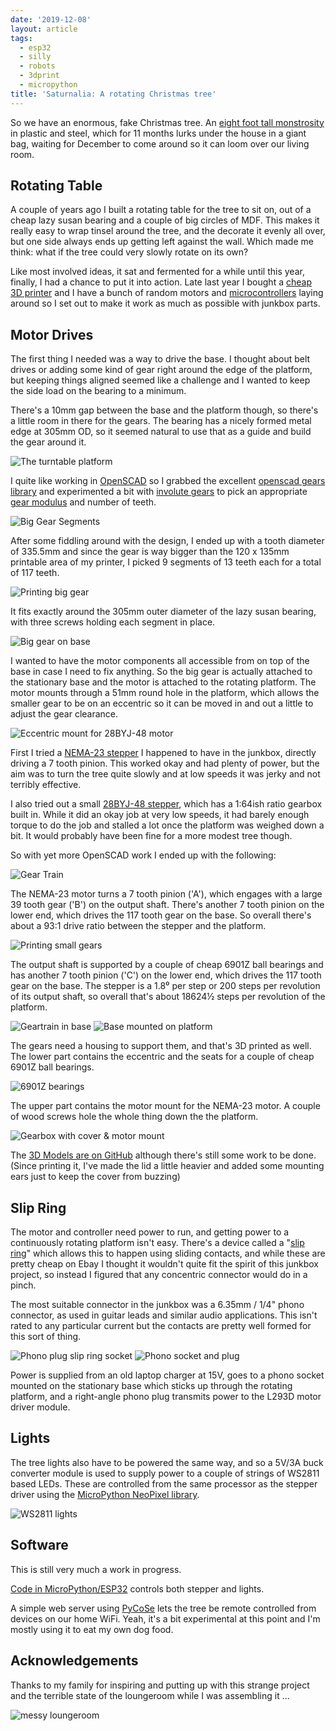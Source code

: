 ```yaml
---
date: '2019-12-08'
layout: article
tags:
  - esp32
  - silly
  - robots
  - 3dprint
  - micropython
title: 'Saturnalia: A rotating Christmas tree'
---
```


So we have an enormous, fake Christmas tree.  An
[eight foot tall monstrosity](https://en.wikipedia.org/wiki/Yeti)
in plastic and steel, which for 11 months lurks under the house in a giant bag,
waiting for December to come around so it can loom over our living room.

## Rotating Table

A couple of years ago I built a rotating table for the tree to sit on, out of a 
cheap lazy susan bearing and a couple of big circles of MDF.
This makes it really easy to wrap tinsel around the tree, and the decorate it
evenly all over, but one side always ends up getting left against the wall.
Which made me think: what if the tree could very slowly rotate on its own?

Like most involved ideas, it sat and fermented for a while until this year,
finally, I had a chance to put it into action.  Late last year I bought a
[cheap 3D printer](/art/aldi-cocoon-3d-printer/) and I have a bunch of 
random motors and [microcontrollers](/tag/microcontroller/) laying around so
I set out to make it work as much as possible with junkbox parts.

## Motor Drives

The first thing I needed was a way to drive the base.  I thought about belt drives
or adding some kind of gear right around the edge of the platform, but keeping things
aligned seemed like a challenge and I wanted to keep the side load on the
bearing to a minimum.

There's a 10mm gap between the base and the platform though, so there's a little
room in there for the gears.
The bearing has a nicely formed metal edge at 305mm OD, so it seemed natural
to use that as a guide and build the gear around it.

![The turntable platform](img/turntable.jpg)

I quite like working in [OpenSCAD](https://openscad.org/) so I grabbed the excellent
[openscad gears library](https://github.com/chrisspen/gears) and experimented a bit
with [involute gears](https://en.wikipedia.org/wiki/Involute_gear) to pick an 
appropriate [gear modulus](https://en.wikipedia.org/wiki/Gear#Standard_pitches_and_the_module_system)
and number of teeth.

![Big Gear Segments](img/big-gear.png)

After some fiddling around with the design, I ended up with a tooth diameter of 335.5mm 
and since the gear is way bigger than the 120 x 135mm printable area of my printer,
I picked 9 segments of 13 teeth each for a total of 117 teeth.

![Printing big gear](img/printing-big-gear.jpg)

It fits exactly around the 305mm outer diameter of the lazy susan bearing, with 
three screws holding each segment in place.

![Big gear on base](img/big-gear.jpg)

I wanted to have the motor components all accessible from on top of the base in case I need
to fix anything.
So the big gear is actually attached to the stationary base and the motor is attached to
the rotating platform.
The motor mounts through a 51mm round hole in the platform, which allows the smaller gear to 
be on an eccentric so it can be moved in and out a little to adjust the gear clearance.

![Eccentric mount for 28BYJ-48 motor](img/motor-mount-small.jpg)

First I tried a [NEMA-23 stepper](http://www.piclist.com/techref/io/stepper/nemasizes.htm)
I happened to have in the junkbox, directly driving a 7 
tooth pinion.  This worked okay and had plenty of power, but the aim was to turn the tree
quite slowly and at low speeds it was jerky and not terribly effective.

I also tried out a small [28BYJ-48 stepper](https://web.archive.org/web/20180308144538/https://grahamwideman.wikispaces.com/Motors-+28BYJ-48+Stepper+motor+notes), which has a 1:64ish ratio gearbox built in.
While it did an okay job at very low speeds, it had barely enough torque to do the
job and stalled a lot once the platform was weighed down a bit.  It would probably have been
fine for a more modest tree though.

So with yet more OpenSCAD work I ended up with the following:

![Gear Train](img/big-motor-3.png)

The NEMA-23 motor turns a 7 tooth pinion ('A'), which engages with a large 39 tooth gear 
('B') on the output shaft.
There's another 7 tooth pinion on the lower end, which drives
the 117 tooth gear on the base.
So overall there's about a 93:1 drive ratio between the stepper and the 
platform.

![Printing small gears](img/printing-small-gears.jpg)

The output shaft is supported by a couple of cheap 6901Z ball bearings and has
another 7 tooth pinion ('C') on the lower end, which drives the 117 tooth gear on the base.
The stepper is a 1.8⁰ per step or 200 steps per revolution of its output
shaft, so overall that's about 18624½ steps per revolution of the platform.

![Geartrain in base](img/big-motor-3-2.png)
![Base mounted on platform](img/gearbox-1.jpg)

The gears need a housing to support them, and that's 3D printed as well.
The lower part contains the eccentric and the seats for a couple of cheap
6901Z ball bearings.

![6901Z bearings](img/bearings.jpg)

The upper part contains the motor mount for the NEMA-23 motor.
A couple of wood screws hole the whole thing down the the platform.

![Gearbox with cover & motor mount](img/gearbox-2.jpg)

The [3D Models are on GitHub](https://github.com/nickzoic/models3d/tree/master/saturnalia)
although there's still some work to be done.
(Since printing it, I've made the lid a little heavier and added some mounting 
ears just to keep the cover from buzzing)

## Slip Ring

The motor and controller need power to run, and getting power to a continuously
rotating platform isn't easy.
There's a device called a
"[slip ring](https://en.wikipedia.org/wiki/Slip_ring)"
which allows this to happen using sliding
contacts, and while these are pretty cheap on Ebay I thought it wouldn't quite 
fit the spirit of this junkbox project, so instead I figured that any concentric
connector would do in a pinch.

The most suitable connector in the junkbox was a 6.35mm / 1/4" phono connector,
as used in guitar leads and similar audio applications.
This isn't rated to any particular current
but the contacts are pretty well formed for this sort of thing.

![Phono plug slip ring socket](img/phono-slip-ring-1.jpg)
![Phono socket and plug](img/phono-slip-ring-2.jpg)

Power is supplied from an old laptop charger at 15V, goes to a phono socket 
mounted on the stationary base which sticks up through the rotating platform,
and a right-angle phono plug transmits power to the L293D motor driver module.

## Lights

The tree lights also have to be powered the same way, and so a 5V/3A buck 
converter module is used to supply power to a couple of strings of WS2811 based
LEDs.  These are controlled from the same processor as the stepper driver
using the
[MicroPython NeoPixel library](http://docs.micropython.org/en/latest/esp32/quickref.html#neopixel-driver).
 
![WS2811 lights](img/lights-2.jpg)

## Software

This is still very much a work in progress.

[Code in MicroPython/ESP32](https://github.com/nickzoic/saturnalia/) controls
both stepper and lights.

A simple web server using [PyCoSe](https://github/nickzoic/pycose/) lets 
the tree be remote controlled from devices on our home WiFi.
Yeah, it's a bit experimental at this point and I'm mostly using it to eat my 
own dog food.

## Acknowledgements

Thanks to my family for inspiring and putting up with this strange project and
the terrible state of the loungeroom while I was assembling it ...

![messy loungeroom](img/messy.jpg)
